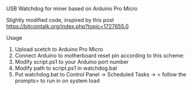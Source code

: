 USB Watchdog for miner based on Arduino Pro Micro

Slightly modified code, inspired by this post https://bitcointalk.org/index.php?topic=1727655.0

Usage
1. Upload scetch to Arduino Pro Micro
2. Connect Arduino to motherboard reset pin according to this scheme:
3. Modify script.ps1 to your Arduino port number
4. Modify path to script.ps1 in watchdog.bat
5. Put watchdog.bat to Control Panel -> Scheduled Tasks -> < follow the prompts> to run in on system load